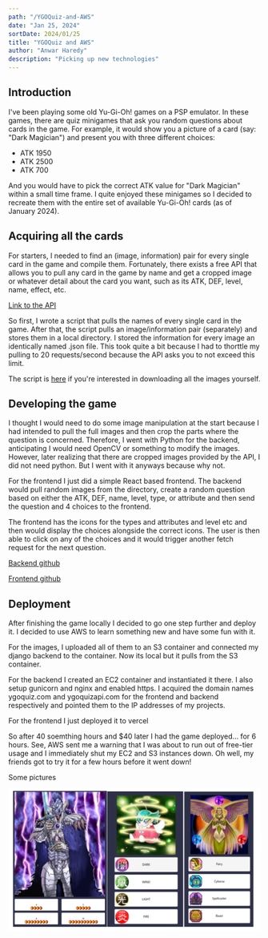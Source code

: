 ```yaml
---
path: "/YGOQuiz-and-AWS"
date: "Jan 25, 2024"
sortDate: 2024/01/25
title: "YGOQuiz and AWS"
author: "Anwar Haredy"
description: "Picking up new technologies"
---
```


<h2>Introduction</h2>

I've been playing some old Yu-Gi-Oh! games on a PSP emulator. In these games, there are quiz minigames that ask you random questions about cards in the game. For example, it would show you a picture of a card (say: "Dark Magician") and present you with three different choices:

- ATK 1950
- ATK 2500
- ATK 700

And you would have to pick the correct ATK value for "Dark Magician" within a small time frame. I quite enjoyed these minigames so I decided to recreate them with the entire set of available Yu-Gi-Oh! cards (as of January 2024).

<h2>Acquiring all the cards</h2>

For starters, I needed to find an (image, information) pair for every single card in the game and compile them. Fortunately, there exists a free API that allows you to pull any card in the game by name and get a cropped image or whatever detail about the card you want, such as its ATK, DEF, level, name, effect, etc.

[Link to the API](https://ygoprodeck.com/api-guide/)

So first, I wrote a script that pulls the names of every single card in the game. After that, the script pulls an image/information pair (separately) and stores them in a local directory. I stored the information for every image an identically named .json file. This took quite a bit because I had to thorttle my pulling to 20 requests/second because the API asks you to not exceed this limit.

The script is [here](https://github.com/Meryx/yugioh-download-images) if you're interested in downloading all the images yourself.

<h2>Developing the game</h2>

I thought I would need to do some image manipulation at the start because I had intended to pull the full images and then crop the parts where the question is concerned. Therefore, I went with Python for the backend, anticipating I would need OpenCV or something to modify the images. However, later realizing that there are cropped images provided by the API, I did not need python. But I went with it anyways because why not.

For the frontend I just did a simple React based frontend. The backend would pull random images from the directory, create a random question based on either the ATK, DEF, name, level, type, or attribute and then send the question and 4 choices to the frontend.

The frontend has the icons for the types and attributes and level etc and then would display the choices alongside the correct icons. The user is then able to click on any of the choices and it would trigger another fetch request for the next question.

[Backend github](https://github.com/Meryx/yugioh-quiz-backend)

[Frontend github](https://github.com/Meryx/yugioh-quiz-frontend)

<h2>Deployment</h2>

After finishing the game locally I decided to go one step further and deploy it. I decided to use AWS to learn something new and have some fun with it.

For the images, I uploaded all of them to an S3 container and connected my django backend to the container. Now its local but it pulls from the S3 container.

For the backend I created an EC2 container and instantiated it there. I also setup gunicorn and nginx and enabled https. I acquired the domain names ygoquiz.com and ygoquizapi.com for the frontend and backend respectively and pointed them to the IP addresses of my projects.

For the frontend I just deployed it to vercel

So after 40 soemthing hours and $40 later I had the game deployed... for 6 hours.
See, AWS sent me a warning that I was about to run out of free-tier usage and I immediately shut my EC2 and S3 instances down. Oh well, my friends got to try it for a few hours before it went down!

Some pictures

![screens](screens.png)
